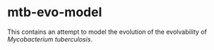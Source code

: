 # mtb-evo-model
This contains an attempt to model the evolution of the evolvability of *Mycobacterium tuberculosis*.
